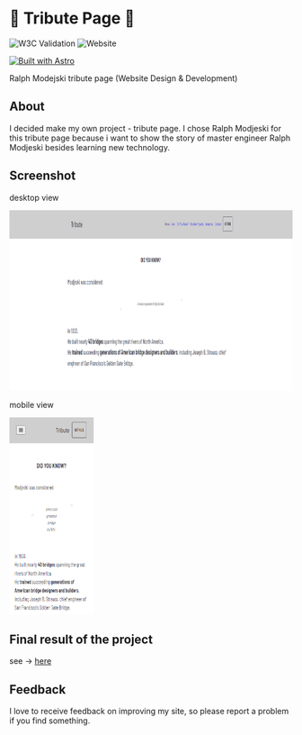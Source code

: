 # 🌉 Tribute Page 🌉
![W3C Validation](https://img.shields.io/w3c-validation/html?targetUrl=https%3A%2F%2Fdarekrepos.github.io%2Ftribute-to-Ralph-Modejski%2F)
![Website](https://img.shields.io/website?down_message=offline&up_message=online&url=https%3A%2F%2Fdarekrepos.github.io%2Ftribute-to-Ralph-Modejski%2F)

[![Built with Astro](https://astro.badg.es/v2/built-with-astro/tiny.svg)](https://astro.build)

Ralph Modejski tribute page (Website Design & Development)
 
## About
I decided make my own project - tribute page. I chose Ralph Modjeski for this tribute page because i want to show the story of master engineer Ralph Modjeski besides learning new technology.



## Screenshot


desktop view

<img alt="desktop view screenshot" src="./docs/screenshots/screenshot-desktop.png" width="600" height="320">


mobile view

<img alt="mobile view screenshot" src="./docs/screenshots/screenshot-mobile.png" width="150" height="350">


## Final result of the project

see -> [here](https://darekrepos.github.io/tribute-to-Ralph-Modejski/)

## Feedback
I love to receive feedback on improving my site, so please report a problem if you find something.
